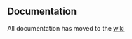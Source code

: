 ## Documentation

All documentation has moved to the [wiki](https://github.com/monicahq/monica/wiki)
